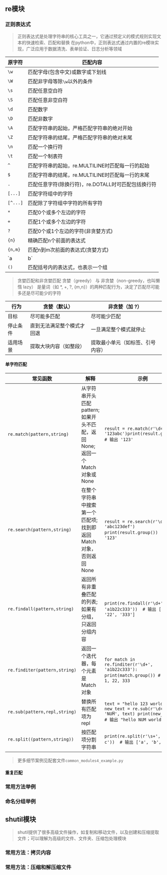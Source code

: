 ## re模块

### 正则表达式
> 正则表达式是处理字符串的核心工具之一，它通过预定义的模式规则实现文本的快速检索、匹配和替换
> 在python中，正则表达式通过内置的re模块实现，广泛应用于数据清洗、表单验证、日志分析等领域

原字符|匹配内容
---|---
`\w`|匹配字母(包含中文)或数字或下划线
`\W`|匹配非字母等除`\w`以外的条件
`\s`|匹配任意空白符
`\S`|匹配任意非空白符
`\d`|匹配数字
`\D`|匹配非数字
`\A`|匹配字符串的起始，严格匹配字符串的绝对开始
`\Z`|匹配字符串的结尾，严格匹配字符串的绝对末尾
`\n`|匹配一个换行符
`\t`|匹配一个制表符
`^`|匹配字符串的起始，re.MULTILINE时匹配每一行的起始
`$`|匹配字符串的结尾，re.MULTILINE时匹配每一行的末尾
`.`|匹配任意字符(除换行符)，re.DOTALL时可匹配包括换行符
`[...]`|匹配字符组中的字符
`[^...]`|匹配除了字符组中字符的所有字符
`*`|匹配0个或多个左边的字符
`+`|匹配1个或多个左边的字符
`?`|匹配0个或1个左边的字符(非贪婪方式)
`{n}`|精确匹配n个前面的表达式
`{n,m}`|匹配n到m次前面的表达式(贪婪方式)
`a|b`|匹配a或b
`()`|匹配括号内的表达式，也表示一个组

> 贪婪匹配和非贪婪匹配
贪婪（greedy） 与 非贪婪（non-greedy，也叫懒惰 lazy） 是量词（如 *, +, ?, {m,n}）的两种匹配行为，决定了匹配尽可能多还是尽可能少的字符

行为|	贪婪（默认）|	非贪婪（加 ?）
---|---|---
目标|尽可能多匹配|尽可能少匹配
停止条件|直到无法满足整个模式才回退|一旦满足整个模式就停止
适用场景|提取大块内容（如整段）|提取最小单元（如标签、引号内容）

#### 单字符匹配


常见函数|解释|示例
---|---|---
`re.match(pattern,string)`|从字符串开头匹配 pattern;如果开头不匹配，返回 None;返回一个 Match 对象或 None|`result = re.match(r'\d+', '123abc')print(result.group())  # 输出 '123'`
`re.search(pattern,string)`|在整个字符串中搜索第一个匹配项;找到即返回 Match 对象，否则返回 None|`result = re.search(r'\d+', 'abc123def')    print(result.group())   # 输出 '123'`
`re.findall(pattern,string)`|返回所有非重叠匹配的列表;如果有分组，只返回分组内容| `print(re.findall(r'\d+', 'a1b22c333'))  # 输出 ['1', '22', '333']`
`re.finditer(pattern,string)`|返回一个迭代器，每个元素是 Match 对象|`for match in re.finditer(r'\d+', 'a1b22c333'): print(match.group()) # 输出: 1, 22, 333 `
`re.sub(pattern,repl,string)`|替换所有匹配项为 repl| `text = "hello 123 world 456" new_text = re.sub(r'\d+', 'NUM', text) print(new_text)  # 输出 "hello NUM world NUM"`
`re.split((pattern,string))`|按匹配项分割字符串|`print(re.split(r'\s+', 'a  b   c'))  # 输出 ['a', 'b', 'c']`

> 更多细节案例见配套文件`common_modules4_example.py`

#### 重复匹配

### 常用方法举例

### 命名分组举例


## shutil模块
> shutil提供了很多高级文件操作，如复制和移动文件，以及创建和压缩提取文件；可以理解为高级的文件、文件夹、压缩包处理模块

### 常用方法：拷贝内容

### 常用方法：压缩和解压缩文件

